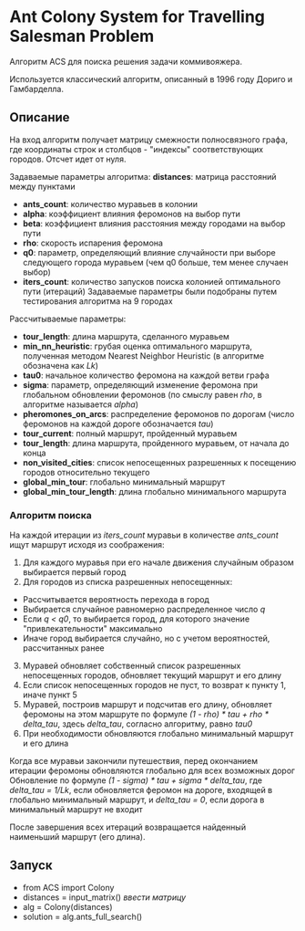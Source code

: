 # Ant Colony System for Travelling Salesman Problem
Алгоритм ACS для поиска решения задачи коммивояжера.

Используется классический алгоритм, описанный в 1996 году Дориго и Гамбарделла.

## Описание
На вход алгоритм получает матрицу смежности полносвязного графа, где координаты строк и столбцов - "индексы" соответствующих городов. Отсчет идет от нуля.

Задаваемые параметры алгоритма:
   **distances**: матрица расстояний между пунктами
* **ants_count**: количество муравьев в колонии
* **alpha**: коэффициент влияния феромонов на выбор пути
* **beta**: коэффициент влияния расстояния между городами на выбор пути
* **rho**: скорость испарения феромона
* **q0**: параметр, определяющий влияние случайности при выборе следующего города муравьем (чем q0 больше, тем менее случаен выбор)
* **iters_count**: количество запусков поиска колонией оптимального пути (итераций)
Задаваемые параметры были подобраны путем тестирования алгоритма на 9 городах

Рассчитываемые параметры:
* **tour_length**: длина маршрута, сделанного муравьем
* **min_nn_heuristic**: грубая оценка оптимального маршрута, полученная методом Nearest Neighbor Heuristic (в алгоритме обозначена как *Lk*)
* **tau0**: начальное количество феромона на каждой ветви графа
* **sigma**: параметр, определяющий изменение феромона при глобальном обновлении феромонов (по смыслу равен *rho*, в алгоритме называется *alpha*)
* **pheromones_on_arcs**: распределение феромонов по дорогам (число феромонов на каждой дороге обозначается *tau*)
* **tour_current**: полный маршрут, пройденный муравьем
* **tour_length**: длина маршрута, пройденного муравьем, от начала до конца
* **non_visited_cities**: список непосещенных разрешенных к посещению городов относительно текущего
* **global_min_tour**: глобально минимальный маршрут
* **global_min_tour_length**: длина глобально минимального маршрута
            
### Алгоритм поиска
На каждой итерации из *iters_count* муравьи в количестве *ants_count* ищут маршрут исходя из соображения:
1. Для каждого муравья при его начале движения случайным образом выбирается первый город
2. Для городов из списка разрешенных непосещенных:
  * Рассчитывается вероятность перехода в город
  * Выбирается случайное равномерно распределенное число *q*
  * Если *q < q0*, то выбирается город, для которого значение "привлекательности" максимально
  * Иначе город выбирается случайно, но с учетом вероятностей, рассчитанных ранее
3. Муравей обновляет собственный список разрешенных непосещенных городов, обновляет текущий маршрут и его длину
4. Если список непосещенных городов не пуст, то возврат к пункту 1, иначе пункт 5
5. Муравей, построив маршрут и подсчитав его длину, обновляет феромоны на этом маршруте по формуле *(1 - rho) * tau + rho * delta_tau*, здесь *delta_tau*, согласно алгоритму, равно *tau0*
6. При необходимости обновляются глобально минимальный маршрут и его длина

Когда все муравьи закончили путешествия, перед окончанием итерации феромоны обновляются глобально для всех возможных дорог
Обновление по формуле *(1 - sigma) * tau + sigma * delta_tau*, где *delta_tau = 1/Lk*, если обновляется феромон на дороге, входящей в глобально минимальный маршрут, и *delta_tau = 0*, если дорога в минимальный маршрут не входит

После завершения всех итераций возвращается найденный наименьший маршрут (его длина).

## Запуск

+ from ACS import Colony
+ distances = input_matrix()
*ввести матрицу*
+ alg = Colony(distances)
+ solution = alg.ants_full_search()
